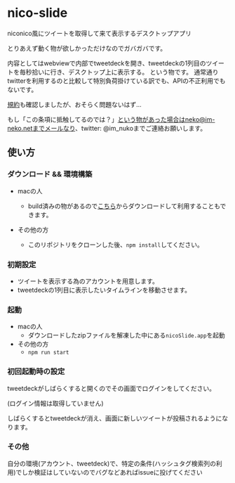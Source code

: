 # nico-slide
niconico風にツイートを取得して来て表示するデスクトップアプリ

とりあえず動く物が欲しかっただけなのでガバガバです。

内容としてはwebviewで内部でtweetdeckを開き、tweetdeckの1列目のツイートを毎秒拾いに行き、デスクトップ上に表示する。
という物です。
通常通りtwitterを利用するのと比較して特別負荷掛けている訳でも、APIの不正利用でもないです。

[規約](https://help.twitter.com/ja/rules-and-policies/twitter-rules)も確認しましたが、おそらく問題ないはず...

もし「この条項に抵触してるのでは？」という物があった場合はneko@im-neko.netまでメールなり、twitter: @im_nukoまでご連絡お願いします。

## 使い方
### ダウンロード && 環境構築
- macの人
  - build済みの物があるので[こちら](https://im-neko.dev/sfc/nicoSlide.zip)からダウンロードして利用することもできます。

- その他の方
  - このリポジトリをクローンした後、`npm install`してください。

### 初期設定
- ツイートを表示する為のアカウントを用意します。
- tweetdeckの1列目に表示したいタイムラインを移動させます。

### 起動
- macの人
  - ダウンロードしたzipファイルを解凍した中にある`nicoSlide.app`を起動
- その他の方
  - `npm run start`

### 初回起動時の設定
tweetdeckがしばらくすると開くのでその画面でログインをしてください。  

(ログイン情報は取得していません)

しばらくするとtweetdeckが消え、画面に新しいツイートが投稿されるようになります。

### その他
自分の環境(アカウント、tweetdeck)で、特定の条件(ハッシュタグ検索列の利用)でしか検証はしていないのでバグなどあればissueに投げてください
